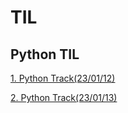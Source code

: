 # TIL
## Python TIL
[1. Python Track(23/01/12)](https://github.com/Felix0942364/TIL/blob/main/1st_semester_TIL/20230112.md)

[2. Python Track(23/01/13)](https://github.com/Felix0942364/TIL/blob/main/1st_semester_TIL/20230113.md)

